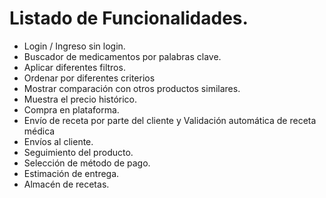 # Listado de Funcionalidades.

- Login / Ingreso sin login.
- Buscador de medicamentos por palabras clave.
- Aplicar diferentes filtros.
- Ordenar por diferentes criterios
- Mostrar comparación con otros productos similares.
- Muestra el precio histórico.
- Compra en plataforma.
- Envío de receta por parte del cliente y Validación automática de receta médica
- Envíos al cliente.
- Seguimiento del producto.
- Selección de método de pago.
- Estimación de entrega.
- Almacén de recetas.

